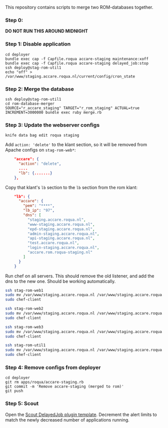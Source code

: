 This repository contains scripts to merge two ROM-databases together.

### Step 0:

**DO NOT RUN THIS AROUND MIDNIGHT**

### Step 1: Disable application

```
cd deployer
bundle exec cap -f Capfile.roqua accare-staging maintenance:xoff
bundle exec cap -f Capfile.roqua accare-staging delayed_job:stop
ssh deploy@stag-rom-util1
echo "off" > /var/www/staging.accare.roqua.nl/current/config/cron_state
```

### Step 2: Merge the database

```
ssh deploy@stag-rom-util1
cd rom-database-merger
SOURCE="r_accare_staging" TARGET="r_rom_staging" ACTUAL=true INCREMENT=3000000 bundle exec ruby merge.rb
```

### Step 3: Update the webserver configs

```
knife data bag edit roqua staging
```

Add `action: 'delete'` to the klant section, so it will be removed from Apache configs on `stag-rom-web*`:

```json
    "accare": {
      "action": "delete",
      ....
      "lb": {.......}
    },
```

Copy that klant's `lb` section to the `lb` section from the rom klant:

```json
    "lb": {
      "accare": {
        "pem": "****",
        "lb_ip": "97",
        "dns": [
          "staging.accare.roqua.nl",
          "www-staging.accare.roqua.nl",
          "epd-staging.accare.roqua.nl",
          "admin-staging.accare.roqua.nl",
          "api-staging.accare.roqua.nl",
          "test.accare.roqua.nl",
          "login-staging.accare.roqua.nl",
          "accare.rom.roqua-staging.nl"
        ]
      }
    }
```

Run chef on all servers. This should remove the old listener, and add the dns to the new one. Should be working automatically.

```bash
ssh stag-rom-web1
sudo mv /var/www/staging.accare.roqua.nl /var/www/staging.accare.roqua.nl.disabled
sudo chef-client

ssh stag-rom-web2
sudo mv /var/www/staging.accare.roqua.nl /var/www/staging.accare.roqua.nl.disabled
sudo chef-client

ssh stag-rom-web3
sudo mv /var/www/staging.accare.roqua.nl /var/www/staging.accare.roqua.nl.disabled
sudo chef-client

ssh stag-rom-util1
sudo mv /var/www/staging.accare.roqua.nl /var/www/staging.accare.roqua.nl.disabled
sudo chef-client
```

### Step 4: Remove configs from deployer

```
cd deployer
git rm apps/roqua/accare-staging.rb
git commit -m 'Remove accare-staging (merged to rom)'
git push
```

### Step 5: Scout

Open the [Scout DelayedJob plugin template](https://scoutapp.com/roqua/roles/62131/plugin_templates/119651/trigger_templates). Decrement the alert limits to match the newly decreased number of applications running.
